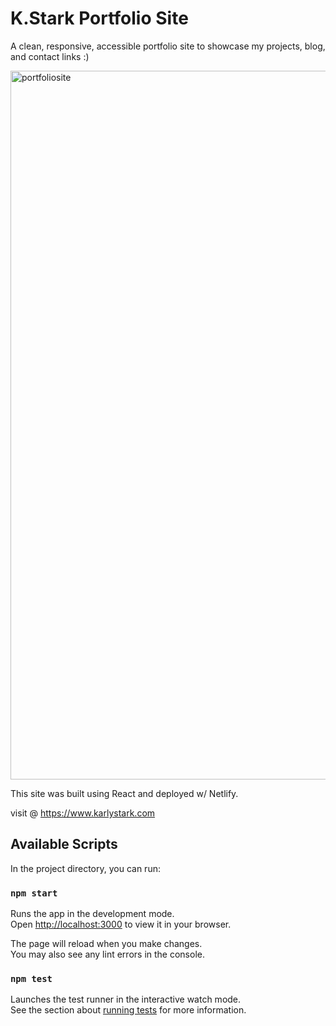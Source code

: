 # K.Stark Portfolio Site

A clean, responsive, accessible portfolio site to showcase my projects, blog, and contact links :) 


<img width="1134" alt="portfoliosite" src="https://github.com/karlystark/portfolio/assets/110060273/b362aecc-0d8c-4be7-9cb7-718a1ccb3af8">

This site was built using React and deployed w/ Netlify. 

visit @ https://www.karlystark.com 


## Available Scripts

In the project directory, you can run:

### `npm start`

Runs the app in the development mode.\
Open [http://localhost:3000](http://localhost:3000) to view it in your browser.

The page will reload when you make changes.\
You may also see any lint errors in the console.

### `npm test`

Launches the test runner in the interactive watch mode.\
See the section about [running tests](https://facebook.github.io/create-react-app/docs/running-tests) for more information.



